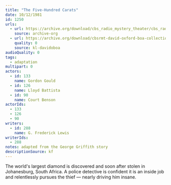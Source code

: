 ```yaml
---
title: "The Five-Hundred Carats"
date: 10/12/1981
id: 1250
urls: 
  - url: https://archive.org/download/cbs_radio_mystery_theater/cbs_radio_mystery_theater-1201-1250.zip/cbs_radio_mystery_theater-1201-1250%2Fcbsrmt_1250_the_500_carats.mp3
    source: archive-org
  - url: https://archive.org/download/cbsrmt-david-oxford-boa-collection/CBSRMT-811012-1250-The-500-Carats-(32-44)-[2007]-{BoA}.mp3
    quality: 0
    source: kl-davidoboa
audioQuality: 0
tags: 
  - adaptation
multipart: 0
actors:  
  - id: 133
    name: Gordon Gould  
  - id: 126
    name: Lloyd Battista  
  - id: 90
    name: Court Benson
actorIds:  
  - 133  
  - 126  
  - 90
writers:  
  - id: 288
    name: G. Frederick Lewis
writerIds:  
  - 288
notes: adapted from the George Griffith story
descriptionSource: kf
---
```

The world's largest diamond is discovered and soon after stolen in Johanesburg, South Africa. A police detective is confident it is an inside job and relentlessly pursues the thief — nearly driving him insane.